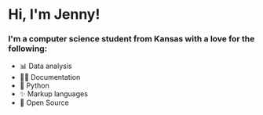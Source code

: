 # Hi, I'm Jenny!

### I'm a computer science student from Kansas with a love for the following:
- 📊 Data analysis
- ✍🏻 Documentation
- 🐍 Python
- ✨ Markup languages
- 📖 Open Source

